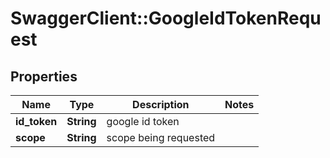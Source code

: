 # SwaggerClient::GoogleIdTokenRequest

## Properties
Name | Type | Description | Notes
------------ | ------------- | ------------- | -------------
**id_token** | **String** | google id token | 
**scope** | **String** | scope being requested | 


